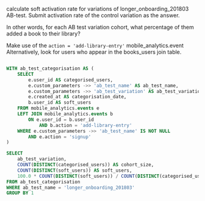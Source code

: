 calculate soft activation rate for variations of longer_onboarding_201803 AB-test. Submit activation rate of the control variation as the answer.

In other words, for each AB test variation cohort, what percentage of them added a book to their library?

Make use of the `action = 'add-library-entry'` mobile_analytics.event
Alternatively, look for users who appear in the books_users join table.

```sql

WITH ab_test_categorisation AS (
	SELECT 
		e.user_id AS categorised_users,
		e.custom_parameters ->> 'ab_test_name' AS ab_test_name,
		e.custom_parameters ->> 'ab_test_variation' AS ab_test_variation,
		e.created_at AS categorisation_date,
		b.user_id AS soft_users
	FROM mobile_analytics.events e
	LEFT JOIN mobile_analytics.events b
		ON e.user_id = b.user_id
			AND b.action = 'add-library-entry'
	WHERE e.custom_parameters ->> 'ab_test_name' IS NOT NULL 
		AND e.action = 'signup'
)

SELECT
	ab_test_variation,
	COUNT(DISTINCT(categorised_users)) AS cohort_size,
	COUNT(DISTINCT(soft_users)) AS soft_users,
	100.0 * COUNT(DISTINCT(soft_users)) / COUNT(DISTINCT(categorised_users)) AS soft_activation_rate
FROM ab_test_categorisation
WHERE ab_test_name = 'longer_onboarding_201803'
GROUP BY 1

```

